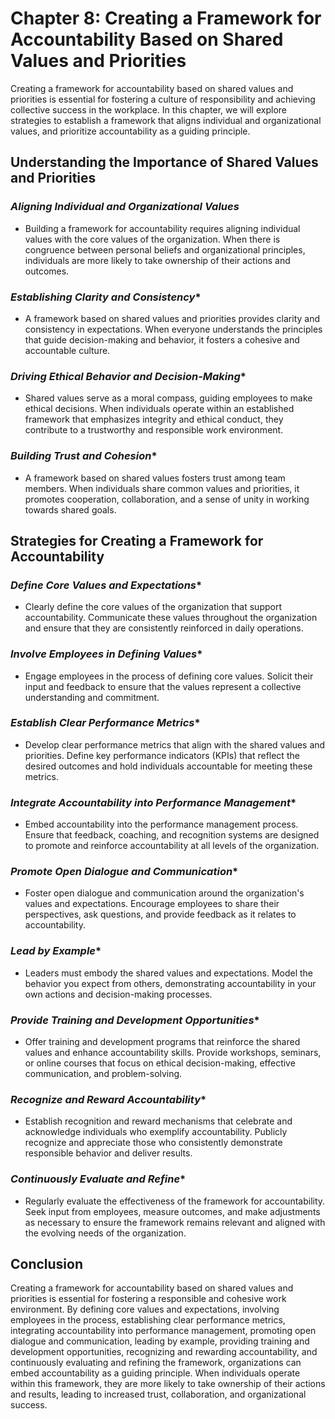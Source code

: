 Chapter 8: Creating a Framework for Accountability Based on Shared Values and Priorities
========================================================================================

Creating a framework for accountability based on shared values and priorities is essential for fostering a culture of responsibility and achieving collective success in the workplace. In this chapter, we will explore strategies to establish a framework that aligns individual and organizational values, and prioritize accountability as a guiding principle.

**Understanding the Importance of Shared Values and Priorities**
----------------------------------------------------------------

### *Aligning Individual and Organizational Values*

* Building a framework for accountability requires aligning individual values with the core values of the organization. When there is congruence between personal beliefs and organizational principles, individuals are more likely to take ownership of their actions and outcomes.

### *Establishing Clarity and Consistency*\*

* A framework based on shared values and priorities provides clarity and consistency in expectations. When everyone understands the principles that guide decision-making and behavior, it fosters a cohesive and accountable culture.

### *Driving Ethical Behavior and Decision-Making*\*

* Shared values serve as a moral compass, guiding employees to make ethical decisions. When individuals operate within an established framework that emphasizes integrity and ethical conduct, they contribute to a trustworthy and responsible work environment.

### *Building Trust and Cohesion*\*

* A framework based on shared values fosters trust among team members. When individuals share common values and priorities, it promotes cooperation, collaboration, and a sense of unity in working towards shared goals.

**Strategies for Creating a Framework for Accountability**
----------------------------------------------------------

### *Define Core Values and Expectations*\*

* Clearly define the core values of the organization that support accountability. Communicate these values throughout the organization and ensure that they are consistently reinforced in daily operations.

### *Involve Employees in Defining Values*\*

* Engage employees in the process of defining core values. Solicit their input and feedback to ensure that the values represent a collective understanding and commitment.

### *Establish Clear Performance Metrics*\*

* Develop clear performance metrics that align with the shared values and priorities. Define key performance indicators (KPIs) that reflect the desired outcomes and hold individuals accountable for meeting these metrics.

### *Integrate Accountability into Performance Management*\*

* Embed accountability into the performance management process. Ensure that feedback, coaching, and recognition systems are designed to promote and reinforce accountability at all levels of the organization.

### *Promote Open Dialogue and Communication*\*

* Foster open dialogue and communication around the organization's values and expectations. Encourage employees to share their perspectives, ask questions, and provide feedback as it relates to accountability.

### *Lead by Example*\*

* Leaders must embody the shared values and expectations. Model the behavior you expect from others, demonstrating accountability in your own actions and decision-making processes.

### *Provide Training and Development Opportunities*\*

* Offer training and development programs that reinforce the shared values and enhance accountability skills. Provide workshops, seminars, or online courses that focus on ethical decision-making, effective communication, and problem-solving.

### *Recognize and Reward Accountability*\*

* Establish recognition and reward mechanisms that celebrate and acknowledge individuals who exemplify accountability. Publicly recognize and appreciate those who consistently demonstrate responsible behavior and deliver results.

### *Continuously Evaluate and Refine*\*

* Regularly evaluate the effectiveness of the framework for accountability. Seek input from employees, measure outcomes, and make adjustments as necessary to ensure the framework remains relevant and aligned with the evolving needs of the organization.

**Conclusion**
--------------

Creating a framework for accountability based on shared values and priorities is essential for fostering a responsible and cohesive work environment. By defining core values and expectations, involving employees in the process, establishing clear performance metrics, integrating accountability into performance management, promoting open dialogue and communication, leading by example, providing training and development opportunities, recognizing and rewarding accountability, and continuously evaluating and refining the framework, organizations can embed accountability as a guiding principle. When individuals operate within this framework, they are more likely to take ownership of their actions and results, leading to increased trust, collaboration, and organizational success.
